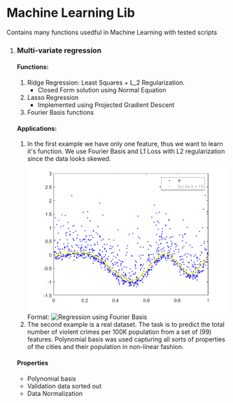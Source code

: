 
# Machine Learning Lib

Contains many functions usedful in Machine Learning with tested scripts

1. ### Multi-variate regression
	#### Functions:

	1. Ridge Regression: Least Squares + L_2 Regularization.
		* Closed Form solution using Normal Equation
	2. Lasso Regression
		* Implemented using Projected Gradient Descent
	3. Fourier Basis functions

	#### Applications:

	1. In the first example we have only one feature, thus we want to learn it's function. We use Fourier Basis and L1 Loss with L2 regularization since the data looks skewed.
	![GitHub Logo](Regression/PlotFunctions10.png)
	Format: ![Regression using Fourier Basis](url) 
	2. The second example is a real dataset. The task is to predict the total number of violent crimes per 100K population from a set of (99) features. Polynomial basis was used capturing all sorts of properties of the cities and their population in non-linear fashion.

	#### Properties
	
	* Polynomial basis
	* Validation data sorted out
	* Data Normalization
